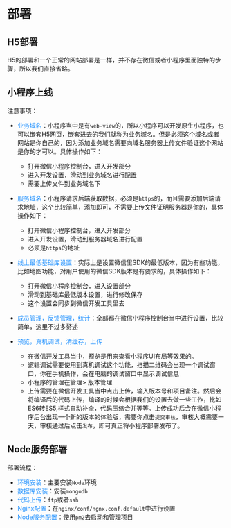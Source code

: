 # 部署

## H5部署
H5的部署和一个正常的网站部署是一样，并不存在微信或者小程序里面独特的步骤，所以我们直接省略。

## 小程序上线
注意事项：
+ <font color=#1E90FF>业务域名</font>：小程序当中是有`web-view`的，所以小程序可以开发原生小程序，也可以嵌套H5网页，嵌套进去的我们就称为业务域名。但是必须这个域名或者网站是你自己的，因为添加业务域名需要向域名服务器上传文件验证这个网站是你的才可以。具体操作如下：
	+ 打开微信小程序控制台，进入开发部分
	+ 进入开发设置，滑动到业务域名进行配置
	+ 需要上传文件到业务域名下

+ <font color=#1E90FF>服务域名</font>：小程序请求后端获取数据，必须是`https`的，而且需要添加后端请求地址，这个比较简单，添加即可，不需要上传文件证明服务器是你的，具体操作如下：
	+ 打开微信小程序控制台，进入开发部分
	+ 进入开发设置，滑动到服务器域名进行配置
	+ 必须是`https`的地址

+ <font color=#1E90FF>线上最低基础库设置</font>：实际上是设置微信里SDK的最低版本，因为有些功能，比如地图功能，对用户使用的微信SDK版本是有要求的，具体操作如下：
	+ 打开微信小程序控制台，进入设置部分
	+ 滑动到基础库最低版本设置，进行修改保存
	+ 这个设置会同步到微信开发工具里去

+ <font color=#1E90FF>成员管理，反馈管理，统计</font>：全部都在微信小程序控制台当中进行设置，比较简单，这里不过多赘述
+ <font color=#1E90FF>预览，真机调试，清缓存，上传</font>
	+ 在微信开发工具当中，预览是用来查看小程序UI布局等效果的。
	+ 逻辑调试需要使用到真机调试这个功能，扫描二维码会出现一个调试窗口，你在手机操作，会在电脑的调试窗口中显示调试信息
	+ 小程序的管理在管理> 版本管理
	+ 上传需要在微信开发工具当中点击上传，输入版本号和项目备注。然后会将编译后的代码上传，编译的时候会根据我们的设置去做一些工作，比如ES6转ES5,样式自动补全，代码压缩合并等等。上传成功后会在微信小程序后台出现一个新的版本的体验版，需要你点击`提交审核`，审核大概需要一天，审核通过后点击`发布`，即可真正将小程序部署发布了。


## Node服务部署
部署流程：
+	<font color=#1E90FF>环境安装</font>：主要安装`Node`环境
+	<font color=#1E90FF>数据库安装</font>：安装`mongodb`
+	<font color=#1E90FF>代码上传</font>：`ftp`或者`ssh`
+	<font color=#1E90FF>Nginx配置</font>：在`nginx/conf/ngnx.conf.default`中进行设置
+	<font color=#1E90FF>Node服务配置</font>：使用`pm2`去启动和管理项目
